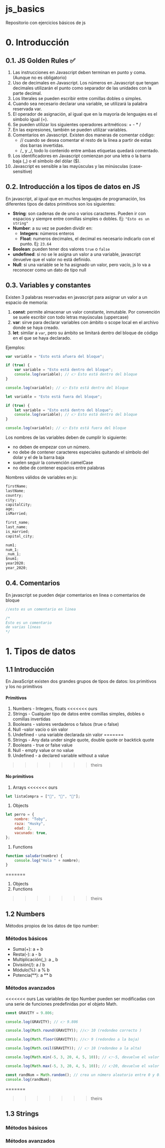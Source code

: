 # js_basics

Repositorio con ejercicios básicos de js

# 0. Introducción

## 0.1. JS Golden Rules ✅

1. Las instrucciones en Javascript deben terminan en punto y coma. (Aunque no es obligatorio)
2. Uso de decimales en Javascript. Los números en Javascript que tengan decimales utilizarán el punto como separador de las unidades con la parte decimal.
3. Los literales se pueden escribir entre comillas dobles o simples.
4. Cuando sea necesario declarar una variable, se utilizará la palabra reservada var.
5. El operador de asignación, al igual que en la mayoría de lenguajes es el símbolo igual (=).
6. Se pueden utilizar los siguientes operadores aritméticos: + - \* /
7. En las expresiones, también se pueden utilizar variables.
8. Comentarios en Javascript. Existen dos maneras de comentar código:
    - // cuando se desea comentar el resto de la línea a partir de estas dos barras invertidas.
    - /_ y _/, todo lo contenido entre ambas etiquetas quedará comentado.
9. Los identificadores en Javascript comienzan por una letra o la barra baja (\_) o el símbolo del dólar ($).
10. Javascript es sensible a las mayúsculas y las minúsculas (case-sensitive)

## 0.2. Introducción a los tipos de datos en JS

En javascript, al igual que en muchos lenguajes de programación, los diferentes tipos de datos primitivos son los siguientes:

-   **String**: son cadenas de de uno o varios caracteres. Pueden ir con espacios y siempre entre comillas simples o dobles. Ej: `"Esto es un string"`
-   **Number**: a su vez se pueden dividir en:
    -   **Integers**: números enteros
    -   **Float**: numeros decimales, el decimal es necesario indicarlo con el punto. Ej: `23.64`
-   **Boolean**: pueden tener dos valores `true` o `false`
-   **undefined**: si no se le asigna un valor a una variable, javascript devuelve que el valor no está definido.
-   **Null**: si una variable se le ha asignado un valor, pero vacío, js lo va a reconocer como un dato de tipo null

## 0.3. Variables y constantes

Existen 3 palabras reservadas en javascript para asignar un valor a un espacio de memoria:

1. **const**: permite almacenar un valor constante, inmutable. Por convención se suele escribir con todo letras mayúsculas (uppercase)
1. **var**: sirve para declarar variables con ámbito o scope local en el archivo donde se haya creado.
1. **let**: similar a `var`, pero su ámbito se limitará dentro del bloque de código en el que se haya declarado.

Ejemplos:

```js
var variable = "Esto está afuera del bloque";

if (true) {
    var variable = "Esto está dentro del bloque";
    console.log(variable); // 👉 Esto está dentro del bloque
}

console.log(variable); // 👉 Esto está dentro del bloque
```

```js
let variable = "Esto está fuera del bloque";

if (true) {
    let variable = "Esto está dentro del bloque";
    console.log(variable); // 👉 Esto está dentro del bloque
}

console.log(variable); // 👉 Esto está fuera del bloque
```

Los nombres de las variables deben de cumplir lo siguiente:

-   no deben de empezar con un número.
-   no debe de contener caracteres especiales quitando el símbolo del dolar y el de la barra baja
-   suelen seguir la convención camelCase
-   no debe de contener espacios entre palabras

Nombres válidos de variables en js:

```js
firstName;
lastName;
country;
city;
capitalCity;
age;
isMarried;

first_name;
last_name;
is_married;
capital_city;

num1;
num_1;
_num_1;
$num1;
year2020;
year_2020;
```

## 0.4. Comentarios

En javascript se pueden dejar comentarios en linea o comentarios de bloque

```js
//esto es un comentario en linea
```

```js
/*
Esto es un comentario
de varias líneas
*/
```

# 1. Tipos de datos

## 1.1 Introducción

En JavaScript existen dos grandes grupos de tipos de datos: los primitivos y los no primitivos

#### Primitivos

1. Numbers - Integers, floats
<<<<<<< ours
1. Strings - Cualquier tipo de datos entre comillas simples, dobles o comillas invertidas
1. Booleans - valores verdaderos o falsos (true o false)
1. Null -valor vacío o sin valor
1. Undefined - una variable declarada sin valor
=======
1. Strings - Any data under single quote, double quote or backtick quote
1. Booleans - true or false value
1. Null - empty value or no value
1. Undefined - a declared variable without a value
>>>>>>> theirs

#### No primitivos

1. Arrays
<<<<<<< ours

```js
let listaCompra = ["🍞", "🥦", "🍎"];
```

1. Objects

```js
let perro = {
    nombre: "Toby",
    raza: "Husky",
    edad: 2,
    vacunado: true,
};
```

1. Functions

```js
function saludar(nombre) {
    console.log("Hola " + nombre);
}
```

=======
1. Objects
1. Functions

>>>>>>> theirs
## 1.2 Numbers

Métodos propios de los datos de tipo number:

### Métodos básicos

-   Suma(+): a + b
-   Resta(-): a - b
-   Multiplicación(_): a _ b
-   División(/): a / b
-   Módulo(%): a % b
-   Potencia(**): a ** b

### Métodos avanzados

<<<<<<< ours
Las variables de tipo Number pueden ser modificadas con una serie de funciones predefinidas por el objeto Math.

```js
const GRAVITY = 9.806;

console.log(GRAVITY); // 👉 9.806

console.log(Math.round(GRAVITY)); //👉 10 (redondeo correcto )

console.log(Math.floor(GRAVITY)); //👉 9 (redondeo a la baja)

console.log(Math.ceil(GRAVITY)); // 👉 10 (redondeo a la alta)

console.log(Math.min(-5, 3, 20, 4, 5, 10)); // 👉-5, devuelve el valor mínimo

console.log(Math.max(-5, 3, 20, 4, 5, 10)); // 👉20, devuelve el valor máximo

const randNum = Math.random(); // crea un número aleatorio entre 0 y 0.999999
console.log(randNum);
```

=======
>>>>>>> theirs
## 1.3 Strings

### Métodos básicos

### Métodos avanzados
